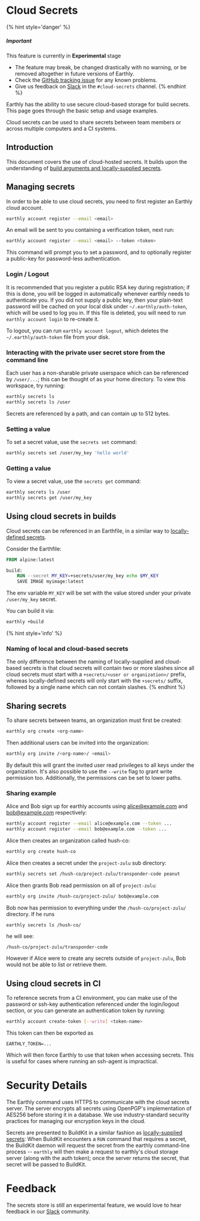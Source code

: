 # Cloud Secrets

{% hint style='danger' %}
##### Important

This feature is currently in **Experimental** stage

* The feature may break, be changed drastically with no warning, or be removed altogether in future versions of Earthly.
* Check the [GitHub tracking issue](https://github.com/earthly/earthly/issues/575) for any known problems.
* Give us feedback on [Slack](https://earthly.dev/slack) in the `#cloud-secrets` channel.
{% endhint %}

Earthly has the ability to use secure cloud-based storage for build secrets. This page goes through the basic setup and usage examples.

Cloud secrets can be used to share secrets between team members or across multiple computers and a CI systems.

## Introduction

This document covers the use of cloud-hosted secrets. It builds upon the understanding of [build arguments and locally-supplied secrets](build-args.md).

## Managing secrets

In order to be able to use cloud secrets, you need to first register an Earthly cloud account.

```bash
earthly account register --email <email>
```

An email will be sent to you containing a verification token, next run:

```bash
earthly account register --email <email> --token <token>
```

This command will prompt you to set a password, and to optionally register a public-key for password-less authentication.

### Login / Logout

It is recommended that you register a public RSA key during registration; if this is done, you will be logged in automatically whenever
earthly needs to authenticate you. If you did not supply a public key, then your plain-text password will be cached on your local disk under
`~/.earthly/auth-token`, which will be used to log you in. If this file is deleted, you will need to run `earthly account login` to re-create it.

To logout, you can run `earthly account logout`, which deletes the `~/.earthly/auth-token` file from your disk.

### Interacting with the private user secret store from the command line

Each user has a non-sharable private userspace which can be referenced by `/user/...`; this can be thought of as your home directory.
To view this workspace, try running:

```bash
earthly secrets ls
earthly secrets ls /user
```

Secrets are referenced by a path, and can contain up to 512 bytes.

### Setting a value

To set a secret value, use the `secrets set` command:

```bash
earthly secrets set /user/my_key 'hello world'
```

### Getting a value

To view a secret value, use the `secrets get` command:

```bash
earthly secrets ls /user
earthly secrets get /user/my_key
```

## Using cloud secrets in builds

Cloud secrets can be referenced in an Earthfile, in a similar way to [locally-defined secrets](build-args.md).

Consider the Earthfile:

```Dockerfile
FROM alpine:latest

build:
    RUN --secret MY_KEY=+secrets/user/my_key echo $MY_KEY
    SAVE IMAGE myimage:latest
```

The env variable `MY_KEY` will be set with the value stored under your private `/user/my_key` secret.

You can build it via:

```bash
earthly +build
```

{% hint style='info' %}
### Naming of local and cloud-based secrets

The only difference between the naming of locally-supplied and cloud-based secrets is that cloud secrets will contain
two or more slashes since all cloud secrets must start with a `+secrets/<user or organization>/` prefix, whereas locally-defined secrets
will only start with the `+secrets/` suffix, followed by a single name which can not contain slashes.
{% endhint %}


## Sharing secrets

To share secrets between teams, an organization must first be created:

```bash
earthly org create <org-name>
```

Then additional users can be invited into the organization:

```bash
earthly org invite /<org-name>/ <email>
```

By default this will grant the invited user read privileges to all keys under the organization. It's also possible to
use the `--write` flag to grant write permission too. Additionally, the permissions can be set to lower paths.

### Sharing example

Alice and Bob sign up for earthly accounts using alice@example.com and bob@example.com respectively:

```bash
earthly account register --email alice@example.com --token ...
earthly account register --email bob@example.com --token ...
```

Alice then creates an organization called hush-co:

```bash
earthly org create hush-co
```

Alice then creates a secret under the `project-zulu` sub directory:

```bash
earthly secrets set /hush-co/project-zulu/transponder-code peanut
```

Alice then grants Bob read permission on all of `project-zulu`:

```bash
earthly org invite /hush-co/project-zulu/ bob@example.com
```

Bob now has permission to everything under the `/hush-co/project-zulu/` directory. If he runs

```bash
earthly secrets ls /hush-co/
```

he will see:

```
/hush-co/project-zulu/transponder-code
```

However if Alice were to create any secrets outside of `project-zulu`, Bob would not be able to list or retrieve them.

## Using cloud secrets in CI

To reference secrets from a CI environment, you can make use of the password or ssh-key authentication referenced under the login/logout section, or you can generate an authentication token by running:

```bash
earthly account create-token [--write] <token-name>
```

This token can then be exported as

```
EARTHLY_TOKEN=...
```

Which will then force Earthly to use that token when accessing secrets. This is useful for cases
where running an ssh-agent is impractical.

# Security Details

The Earthly command uses HTTPS to communicate with the cloud secrets server. The server encrypts all
secrets using OpenPGP's implementation of AES256 before storing it in a database.
We use industry-standard security practices for managing our encryption keys in the cloud.

Secrets are presented to BuildKit in a similar fashion as [locally-supplied secrets](build-args.md#storage-of-secrets):
When BuildKit encounters a `RUN` command that requires a secret, the BuildKit daemon will request the secret
from the earthly command-line process -- `earthly` will then make a request to earthly's cloud storage server
(along with the auth token); once the server returns the secret, that secret will be passed to BuildKit.

# Feedback

The secrets store is still an experimental feature, we would love to hear feedback in our 
[Slack](https://earthly.dev/slack) community.
